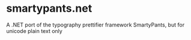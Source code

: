 # smartypants.net
A .NET port of the typography prettifier framework SmartyPants, but for unicode plain text only
